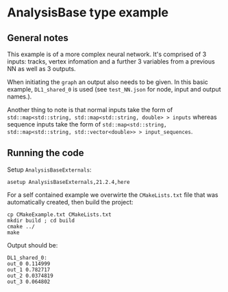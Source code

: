 # AnalysisBase type example

## General notes

This example is of a more complex neural network.
It's comprised of 3 inputs: tracks, vertex infomation and a further 3 variables from a previous NN
as well as 3 outputs.

When initiating the `graph` an output also needs to be given. In this basic example, `DL1_shared_0`
is used (see `test_NN.json` for node, input and output names.).

Another thing to note is that normal inputs take the form of `std::map<std::string, std::map<std::string, double> > inputs`
whereas sequence inputs take the form of `std::map<std::string, std::map<std::string, std::vector<double>> > input_sequences`.

## Running the code

Setup `AnalysisBaseExternals`:

```
asetup AnalysisBaseExternals,21.2.4,here
```
For a self contained example we overwirte the `CMakeLists.txt` file that was automatically created, then build
the project:
```
cp CMakeExample.txt CMakeLists.txt
mkdir build ; cd build
cmake ../
make
```

Output should be:
```
DL1_shared_0:
out_0 0.114999
out_1 0.782717
out_2 0.0374819
out_3 0.064802
```

